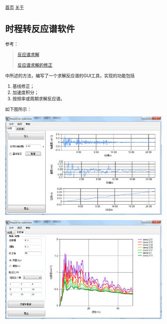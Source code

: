 [首页](https://wwl.today)  [关于](https://wwl.today/about.html) 

# 时程转反应谱软件

参考：

> [反应谱求解](..\02\Response.html)
>
> [反应谱求解的修正](..\04\Response2.html)

中所述的方法，编写了一个求解反应谱的GUI工具，实现的功能包括

1. 基线修正；
2. 加速度积分；
3. 按频率或周期求解反应谱。

如下图所示：

![image-20191229011951112](image-20191229011951112.png)

![image-20191229012013513](image-20191229012013513.png)